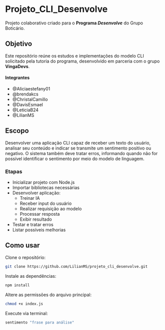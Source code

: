 # Projeto_CLI_Desenvolve

Projeto colaborativo criado para o **Programa *Desenvolve*** do Grupo Boticário.

## Objetivo

Este repositório reúne os estudos e implementações do modelo CLI solicitado pela tutoria do programa, desenvolvido em parceria com o grupo **VingaDevs**.

#### Integrantes
- @Aliciaestefany01
- @brendakcs
- @ChristalCamillo
- @DavisEsmael
- @LeticiaB24
- @LilianMS

## Escopo

Desenvolver uma aplicação CLI capaz de receber um texto do usuário, analisar seu conteúdo e indicar se transmite um sentimento positivo ou negativo. O sistema também deve tratar erros, informando quando não for possível identificar o sentimento por meio do modelo de linguagem.

### Etapas

- Inicializar projeto com Node.js
- Importar bibliotecas necessárias
- Desenvolver aplicação:
    - Treinar IA
    - Receber input do usuário
    - Realizar requisição ao modelo
    - Processar resposta
    - Exibir resultado
- Testar e tratar erros
- Listar possíveis melhorias

## Como usar

Clone o repositório:
```bash
git clone https://github.com/LilianMS/projeto_cli_desenvolve.git
```

Instale as dependências:
```bash
npm install
```

Altere as permissões do arquivo principal:
```bash
chmod +x index.js
```

Execute via terminal:
```bash
sentimento "frase para análise"
```